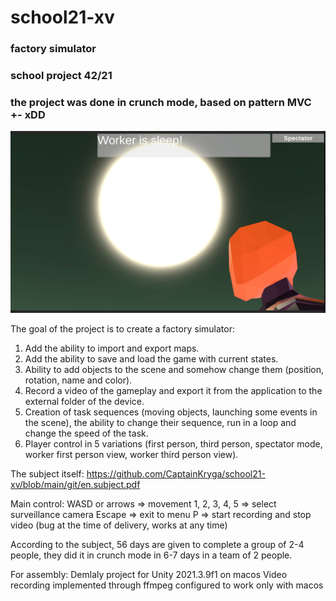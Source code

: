 # school21-xv
### factory simulator
### school project 42/21
### the project was done in crunch mode, based on pattern MVC +- xDD

![Image alt](https://github.com/CaptainKryga/school21-xv/blob/main/git/back.jpg)

The goal of the project is to create a factory simulator:
1. Add the ability to import and export maps.
2. Add the ability to save and load the game with current states.
3. Ability to add objects to the scene and somehow change them (position, rotation, name and color).
4. Record a video of the gameplay and export it from the application to the external folder of the device.
5. Creation of task sequences (moving objects, launching some events in the scene), the ability to change their sequence, run in a loop and change the speed of the task.
6. Player control in 5 variations (first person, third person, spectator mode, worker first person view, worker third person view).

The subject itself: https://github.com/CaptainKryga/school21-xv/blob/main/git/en.subject.pdf

Main control:
WASD or arrows => movement
1, 2, 3, 4, 5 => select surveillance camera
Escape => exit to menu
P => start recording and stop video (bug at the time of delivery, works at any time)

According to the subject, 56 days are given to complete a group of 2-4 people, they did it in crunch mode in 6-7 days in a team of 2 people.

For assembly:
Demlaly project for Unity 2021.3.9f1 on macos
Video recording implemented through ffmpeg configured to work only with macos
